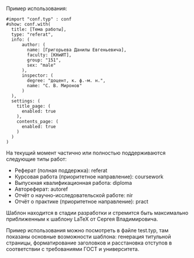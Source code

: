 Пример использования:
```typst
#import "conf.typ" : conf
#show: conf.with(
  title: [Тема работы],
  type: "referat",
  info: (
      author: (
        name: [Григорьева Данилы Евгеньевича],
        faculty: [КНиИТ],
        group: "151",
        sex: "male"
      ),
      inspector: (
        degree: "доцент, к. ф.-м. н.",
        name: "С. В. Миронов"
      )
  ),
  settings: (
    title_page: (
      enabled: true
    ),
    contents_page: (
      enabled: true
    )
  )
)
```

На текущий момент частично или полностью поддерживаются следующие типы работ:
+ Реферат (полная поддержка): referat
+ Курсовая работа (приоритетное направление): coursework
+ Выпускная квалификационная работа: diploma
+ Автореферат: autoref
+ Отчёт о научно-исследовательской работе: nir
+ Отчёт о практике (приоритетное направление): pract

Шаблон находится в стадии разработки и стремится быть максимально приближенным к шаблону LaTeX от Сергея Владимировича.

Пример использования можно посмотреть в файле test.typ, там показаны основные возможности шаблона: генерация титульной страницы, форматирование заголовков и расстановка отступов в соответствии с требованиями ГОСТ и университета.
